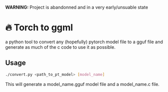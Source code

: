 **WARNING:** Project is abandonned and in a very early/unsuable state

# :fire: Torch to ggml

a python tool to convert any (hopefully) pytorch model file to a gguf file 
and generate as much of the c code to use it as possible.

## Usage

```sh
./convert.py <path_to_pt_model> [model_name]
```

This will generate a model_name.gguf model file and a model_name.c file.
